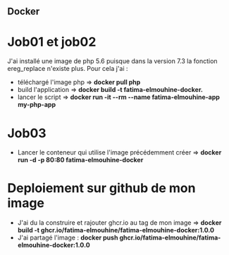 ## Docker

# Job01 et job02
J'ai installé une image de php 5.6 puisque dans la version 7.3 la fonction ereg_replace n'existe plus.
Pour cela j'ai : 
- téléchargé l'image php =>  <b>docker pull php  </b>
- build l'application => <b>docker build -t fatima-elmouhine-docker. </b>
- lancer le script => <b> docker run -it --rm --name fatima-elmouhine-app my-php-app </b>

# Job03
- Lancer le conteneur qui utilise l'image précédemment créer =>  <b>docker run -d -p 80:80 fatima-elmouhine-docker</b>

# Deploiement sur github de mon image
- J'ai du la construire et rajouter ghcr.io au tag de mon image  =>  <b> docker build -t ghcr.io/fatima-elmouhine/fatima-elmouhine-docker:1.0.0</b>
- J'ai partagé l'image : <b>docker push ghcr.io/fatima-elmouhine/fatima-elmouhine-docker:1.0.0 </b>